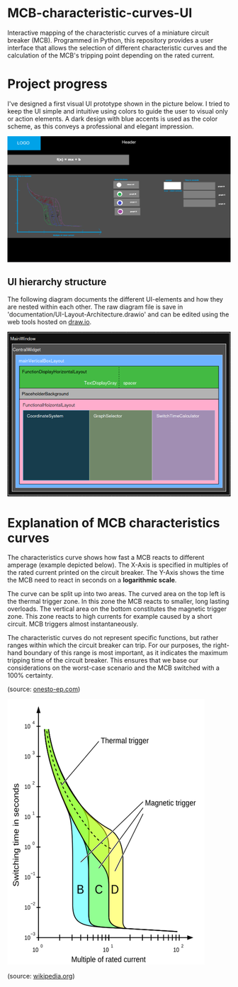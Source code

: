 # MCB-characteristic-curves-UI
Interactive mapping of the characteristic curves of a miniature circuit breaker (MCB). Programmed in Python, this repository provides a user interface that allows the selection of different characteristic curves and the calculation of the MCB's tripping point depending on the rated current.


# Project progress
I've designed a first visual UI prototype shown in the picture below. I tried to keep the UI simple and intuitive using colors to guide the user to visual only or action elements. A dark design with blue accents is used as the color scheme, as this conveys a professional and elegant impression.

![first-visual-ui-prototype](documentation/first-layout-prototype.png)


## UI hierarchy structure
The following diagram documents the different UI-elements and how they are nested within each other. The raw diagram file is save in 'documentation/UI-Layout-Architecture.drawio' and can be edited using the web tools hosted on [draw.io](https://draw.io).

![UI-hierarchy-diagram](documentation/UI-Layout-Architecture.png)

# Explanation of MCB characteristics curves
The characteristics curve shows how fast a MCB reacts to different amperage (example depicted below). The X-Axis is specified in multiples of the rated current printed on the circuit breaker. The Y-Axis shows the time the MCB need to react in seconds on a **logarithmic scale**. 

The curve can be split up into two areas. The curved area on the top left is the thermal trigger zone. In this zone the MCB reacts to smaller, long lasting overloads. The vertical area on the bottom constitutes the magnetic trigger zone. This zone reacts to high currents for example caused by a short circuit. MCB triggers almost instantaneously.

The characteristic curves do not represent specific functions, but rather ranges within which the circuit breaker can trip. For our purposes, the right-hand boundary of this range is most important, as it indicates the maximum tripping time of the circuit breaker. This ensures that we base our considerations on the worst-case scenario and the MCB switched with a 100% certainty.

(source: [onesto-ep.com](https://www.onesto-ep.com/de/blog/explaining-the-tripping-curves-of-type-a-b-c-and-d-mcb/))

![MCB-characteristics-curves](documentation/MCB-characteristics-curves.png)

(source: [wikipedia.org](https://en.wikipedia.org/wiki/File:Standard_Trip_Characteristic_of_a_Thermomagnetic_Circuit_Breaker.svg))
